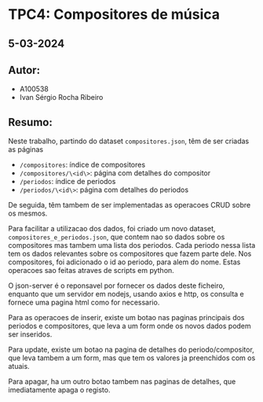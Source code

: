 # TPC4: Compositores de música
## 5-03-2024

## Autor:
- A100538
- Ivan Sérgio Rocha Ribeiro

## Resumo:

Neste trabalho, partindo do dataset `compositores.json`, têm de ser criadas as páginas
- `/compositores`: índice de compositores
- `/compositores/\<id\>`: página com detalhes do compositor
- `/periodos`: índice de periodos
- `/periodos/\<id\>`: página com detalhes do periodos

De seguida, têm tambem de ser implementadas as operacoes CRUD sobre os mesmos.

Para facilitar a utilizacao dos dados, foi criado um novo dataset, `compositores_e_periodos.json`, que contem nao so dados sobre os compositores mas tambem uma lista dos periodos. Cada periodo nessa lista tem os dados relevantes sobre os compositores que fazem parte dele. Nos compositores, foi adicionado o id ao periodo, para alem do nome. Estas operacoes sao feitas atraves de scripts em python.

O json-server é o reponsavel por fornecer os dados deste ficheiro, enquanto que um servidor em nodejs, usando axios e http, os consulta e fornece uma pagina html como for necessario.

Para as operacoes de inserir, existe um botao nas paginas principais dos periodos e compositores, que leva a um form onde os novos dados podem ser inseridos.

Para update, existe um botao na pagina de detalhes do periodo/compositor, que leva tambem a um form, mas que tem os valores ja preenchidos com os atuais.

Para apagar, ha um outro botao tambem nas paginas de detalhes, que imediatamente apaga o registo.
